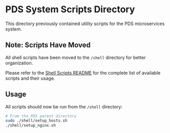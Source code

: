 # PDS System Scripts Directory

This directory previously contained utility scripts for the PDS microservices system.

## Note: Scripts Have Moved

All shell scripts have been moved to the `/shell` directory for better organization.

Please refer to the [Shell Scripts README](/shell/README.md) for the complete list of available scripts and their usage.

## Usage

All scripts should now be run from the `/shell` directory:

```bash
# From the PDS parent directory
sudo ./shell/setup_hosts.sh
./shell/setup_nginx.sh
```
